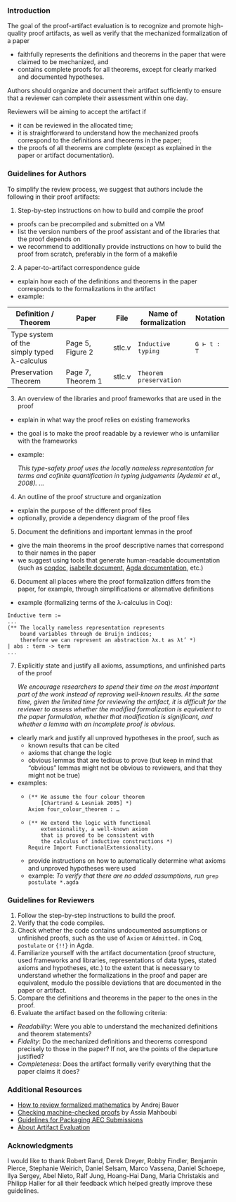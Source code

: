 ### Introduction
The goal of the proof-artifact evaluation is to recognize and promote high-quality proof artifacts, as well as verify that the mechanized formalization of a paper
* faithfully represents the definitions and theorems in the paper that were claimed to be mechanized, and
* contains complete proofs for all theorems, except for clearly marked and documented  hypotheses.

Authors should organize and document their artifact sufficiently to ensure that a reviewer can complete their assessment within one day.

Reviewers will be aiming to accept the artifact if
* it can be reviewed in the allocated time;
* it is straightforward to understand how the mechanized proofs correspond to the definitions and theorems in the paper;
* the proofs of all theorems are complete (except as explained in the paper or artifact documentation).

### Guidelines for Authors

To simplify the review process, we suggest that authors include the following in their proof artifacts:
1. Step-by-step instructions on how to build and compile the proof
 * proofs can be precompiled and submitted on a VM
 * list the version numbers of the proof assistant and of the libraries that the proof depends on
 * we recommend to additionally provide instructions on how to build the proof from scratch, preferably in the form of a makefile 

2. A paper-to-artifact correspondence guide
 * explain how each of the definitions and theorems in the paper corresponds to the formalizations in the artifact
 * example:


|  Definition / Theorem                          | Paper                   | File   |  Name of formalization | Notation    |
|------------------------------------------------|-------------------------|--------|------------------------|-------------|
|  Type system of the<br>simply typed λ-calculus |  Page 5, Figure&nbsp;2  | stlc.v |  `Inductive typing`    | `G ⊢ t : T` |
|  Preservation Theorem                          |  Page 7, Theorem&nbsp;1 | stlc.v |  `Theorem preservation`|             |


3. An overview of the libraries and proof frameworks that are used in the proof
 * explain in what way the proof relies on existing frameworks
 * the goal is to make the proof readable by a reviewer who is unfamiliar with the frameworks
 * example: 
  
   _This type-safety proof uses the locally nameless representation for terms and cofinite quantification in typing judgements (Aydemir et al., 2008). …_

4. An outline of the proof structure and organization
 * explain the purpose of the different proof files
 * optionally, provide a dependency diagram of the proof files

5. Document the definitions and important lemmas in the proof
 * give the main theorems in the proof descriptive names that correspond to their names in the paper
 * we suggest using tools that generate human-readable documentation (such as 
   [coqdoc](http://manpages.ubuntu.com/manpages/xenial/man1/coqdoc.1.html),
   [isabelle document](https://isabelle.in.tum.de/doc/system.pdf), 
   [Agda documentation](https://agda.readthedocs.io/en/v2.5.3/contribute/documentation.html?highlight=documentation), etc.)

6. Document all places where the proof formalization differs from the paper, for example, through simplifications or alternative definitions
  * example (formalizing terms of the λ-calculus in Coq):
```coq
Inductive term := 
... 
(** The locally nameless representation represents
    bound variables through de Bruijn indices;
    therefore we can represent an abstraction λx.t as λt’ *)
| abs : term -> term
...
```
7. Explicitly state and justify all axioms, assumptions, and unfinished parts of the proof
 
   _We encourage researchers to spend their time on the most important part of the work instead of reproving well-known results. At the same time, given the limited time for reviewing the artifact, it is difficult for the reviewer to assess whether the modified formalization is equivalent to the paper formulation, whether that modification is significant, and whether a lemma with an incomplete proof is obvious._
  * clearly mark and justify all unproved hypotheses in the proof, such as
    - known results that can be cited
    - axioms that change the logic
    - obvious lemmas that are tedious to prove (but keep in mind that “obvious” lemmas might not be obvious to reviewers, and that they might not be true)
  * examples:
    - ```coq
      (** We assume the four colour theorem
          [Chartrand & Lesniak 2005] *)
      Axiom four_colour_theorem : …
      ```
    - ```coq
      (** We extend the logic with functional
          extensionality, a well-known axiom
          that is proved to be consistent with
          the calculus of inductive constructions *)
      Require Import FunctionalExtensionality.
      ```
    - provide instructions on how to automatically determine what axioms and unproved hypotheses were used
    - example: 
      _To verify that there are no added assumptions, run_ `grep postulate *.agda`


### Guidelines for Reviewers

1. Follow the step-by-step instructions to build the proof.
2. Verify that the code compiles.
3. Check whether the code contains undocumented assumptions or unfinished proofs, such as the use of `Axiom` or `Admitted.` in Coq, `postulate` or `{!!}` in Agda.
4. Familiarize yourself with the artifact documentation (proof structure, used frameworks and libraries, representations of data types, stated axioms and hypotheses, etc.) to the extent that is necessary to understand whether the formalizations in the proof and paper are equivalent, modulo the possible deviations that are documented in the paper or artifact.
5. Compare the definitions and theorems in the paper to the ones in the proof. 
6. Evaluate the artifact based on the following criteria:
  * *Readability*: Were you able to understand the mechanized definitions and theorem statements?
  * *Fidelity*: Do the mechanized definitions and theorems correspond precisely to those in the paper? If not, are the points of the departure justified?
  * *Completeness*:  Does the artifact formally verify everything that the paper claims it does?

### Additional Resources
- [How to review formalized mathematics](http://math.andrej.com/2013/08/19/how-to-review-formalized-mathematics/) by Andrej Bauer
- [Checking machine-checked proofs](https://project.inria.fr/coqexchange/checking-machine-checked-proofs/) by Assia Mahboubi
- [Guidelines for Packaging AEC Submissions](http://www.artifact-eval.org/guidelines.html)
- [About Artifact Evaluation](http://www.artifact-eval.org/about.html)

### Acknowledgments
I would like to thank Robert Rand, Derek Dreyer, Robby Findler, Benjamin Pierce, Stephanie Weirich, Daniel Selsam, Marco Vassena, Daniel Schoepe, Ilya Sergey, Abel Nieto, Ralf Jung, Hoang-Hai Dang, Maria Christakis and Philipp Haller for all their feedback which helped greatly improve these guidelines.
